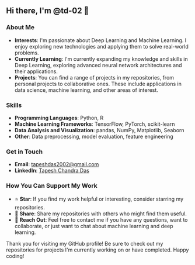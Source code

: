 ## Hi there, I'm @td-02 👋

### About Me

- **Interests**: I'm passionate about Deep Learning and Machine Learning. I enjoy exploring new technologies and applying them to solve real-world problems.
- **Currently Learning**: I'm currently expanding my knowledge and skills in Deep Learning, exploring advanced neural network architectures and their applications.
- **Projects**: You can find a range of projects in my repositories, from personal projects to collaborative ones. These include applications in data science, machine learning, and other areas of interest.

### Skills

- **Programming Languages**: Python, R
- **Machine Learning Frameworks**: TensorFlow, PyTorch, scikit-learn
- **Data Analysis and Visualization**: pandas, NumPy, Matplotlib, Seaborn
- **Other**: Data preprocessing, model evaluation, feature engineering

### Get in Touch

- **Email**: [tapeshdas2002@gmail.com](mailto:tapeshdas2002@gmail.com)
- **LinkedIn**: [Tapesh Chandra Das](https://www.linkedin.com/in/tapesh-chandra-das-9892b2215)

### How You Can Support My Work

- ⭐ **Star**: If you find my work helpful or interesting, consider starring my repositories.
- 📢 **Share**: Share my repositories with others who might find them useful.
- 📧 **Reach Out**: Feel free to contact me if you have any questions, want to collaborate, or just want to chat about machine learning and deep learning.

Thank you for visiting my GitHub profile! Be sure to check out my repositories for projects I'm currently working on or have completed. Happy coding!
